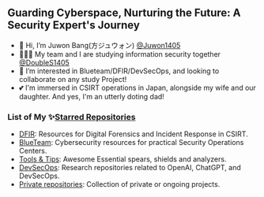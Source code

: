 ## Guarding Cyberspace, Nurturing the Future: A Security Expert's Journey

- 👋 Hi, I’m Juwon Bang(方ジュウォン) [@Juwon1405](https://juwon1405.github.io)
- 🧑‍🤝‍🧑 My team and I are studying information security together [@DoubleS1405](https://github.com/DoubleS1405)
- 👀 I’m interested in Blueteam/DFIR/DevSecOps, and looking to collaborate on any study Project!
- 💕 I'm immersed in CSIRT operations in Japan, alongside my wife and our daughter. And yes, I'm an utterly doting dad!

### List of My ✨[Starred Repositories](https://github.com/Juwon1405?tab=stars)

- [DFIR](https://github.com/stars/Juwon1405/lists/dfir): Resources for Digital Forensics and Incident Response in CSIRT.
- [BlueTeam](https://github.com/stars/Juwon1405/lists/blueteam): Cybersecurity resources for practical Security Operations Centers.
- [Tools & Tips](https://github.com/stars/Juwon1405/lists/tools-tips): Awesome Essential spears, shields and analyzers.
- [DevSecOps](https://github.com/stars/Juwon1405/lists/devsecops):  Research repositories related to OpenAI, ChatGPT, and DevSecOps.
- [Private repositories](https://github.com/stars/Juwon1405/lists/private-repositories): Collection of private or ongoing projects.

